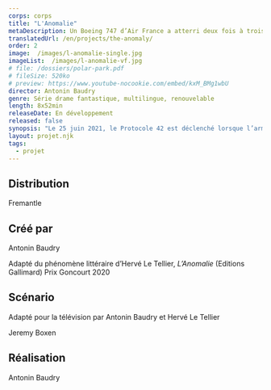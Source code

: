 ```yaml
---
corps: corps
title: "L'Anomalie"
metaDescription: Un Boeing 747 d’Air France a atterri deux fois à trois mois d’intervalle, avec à son bord le même équipage et les mêmes passagers, ce qui signifie que l’avion s’est tout simplement… dupliqué.
translatedUrl: /en/projects/the-anomaly/
order: 2
image:  /images/l-anomalie-single.jpg
imageList:  /images/l-anomalie-vf.jpg
# file: /dossiers/polar-park.pdf
# fileSize: 520ko
# preview: https://www.youtube-nocookie.com/embed/kxM_BMg1wbU
director: Antonin Baudry
genre: Série drame fantastique, multilingue, renouvelable​
length: 8x52min
releaseDate: En développement
released: false
synopsis: "Le 25 juin 2021, le Protocole 42 est déclenché lorsque l’armée américaine est informée qu’un Boeing 747 d’Air France a atterri deux fois à trois mois d’intervalle, avec à son bord le même équipage et les mêmes passagers, ce qui signifie que l’avion s’est tout simplement… dupliqué."
layout: projet.njk
tags:
  - projet
---
```


<div class="grid-col">

## Distribution
Fremantle
​ 
## Créé par
Antonin Baudry

Adapté du phénomène littéraire d’Hervé Le Tellier, _L’Anomalie_ (Editions Gallimard) Prix Goncourt 2020
​ 
## Scénario
Adapté pour la télévision par Antonin Baudry et Hervé Le Tellier

Jeremy Boxen

## Réalisation
Antonin Baudry

</div>


<div class="grid-col">

</div>